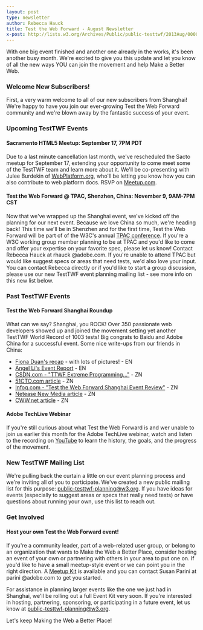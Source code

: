 ```yaml
---
layout: post
type: newsletter
author: Rebecca Hauck
title: Test the Web Forward - August Newsletter
x-post: http://lists.w3.org/Archives/Public/public-testtwf/2013Aug/0000.html
---
```


 With one big event finished and another one already in the works, it's 
 been another busy month. We're excited to give you this update and 
 let you know of all the new ways YOU can join the movement and help 
 Make a Better Web.

### Welcome New Subscribers!

 First, a very warm welcome to all of our new subscribers from 
 Shanghai! We're happy to have you join our ever-growing Test the Web 
 Forward community and we're blown away by the fantastic success
 of your event.

### Upcoming TestTWF Events

#### Sacramento HTML5 Meetup: September 17, 7PM PDT

 Due to a last minute cancellation last month, we've rescheduled the
 Sacto meetup for September 17, extending your opportunity to come meet
 some of the TestTWF team and learn more about it. We'll be co-presenting
 with Julee Burdekin of [WebPlatform.org][1], who'll be letting you know
 how you can also contribute to web platform docs. 
 RSVP on [Meetup.com][2].

#### Test the Web Forward @ TPAC, Shenzhen, China: November 9, 9AM-7PM CST

 Now that we've wrapped up the Shanghai event, we've kicked off the
 planning for our next event. Because we love China so much, we're
 heading back! This time we'll be in Shenzhen and for the first time,
 Test the Web Forward will be part of of the W3C's annual [TPAC 
 conference][3]. If you're a W3C working group member planning to be at
 TPAC and you'd like to come and offer your expertise on your favorite
 spec, please let us know! Contact Rebecca Hauck at rhauck @adobe.com. 
 If you're unable to attend TPAC but would like suggest specs or areas
 that need tests, we'd also love your input. You can contact Rebecca
 directly or if you'd like to start a group discussion, please use our 
 new TestTWF event planning mailing list - see more info on this new 
 list below.

### Past TestTWF Events

#### Test the Web Forward Shanghai Roundup
 
 What can we say? Shanghai, you ROCK! Over 350 passionate web developers
 showed up and joined the movement setting yet another TestTWF 
 World Record of 1003 tests! Big congrats to Baidu and Adobe China for 
 a successful event. Some nice write-ups from our friends in China:
 
 * [Fiona Duan's recap][4] - with lots of pictures!  - EN
 * [Angel Li's Event Report][5] - EN
 * [CSDN.com - "TTWF Extreme Programming..."][6] - ZN
 * [51CTO.com article][7] - ZN
 * [Infoq.com - "Test the Web Forward Shanghai Event Review"][8] - ZN
 * [Netease New Media article][9] - ZN
 * [CWW.net article][10] - ZN
 

#### Adobe TechLive Webinar

 If you're still curious about what Test the Web Forward is and wer
 unable to join us earlier this month for the Adobe TechLive webinar,
 watch and listen to the recording on [YouTube][11] to learn the history,
 the goals, and the progress of the movement.

### New TestTWF Mailing List
 
 We're pulling back the curtain a little on our event planning process
 and we're inviting all of you to participate. We've created a new public 
 mailing list for this purpose: [public-testtwf-planning@w3.org][12]. If 
 you have ideas for events (especially to suggest areas or specs that
 really need tests) or have questions about running your own, use this list to reach out.

### Get Involved

#### Host your own Test the Web Forward event!

 If you're a community leader, part of a web-related user group, or 
 belong to an organization that wants to Make the Web a Better Place, 
 consider hosting an event of your own or partnering with others in your 
 area to put one on. If you'd like to have a small meetup-style event or 
 we can point you in the right direction. A [Meetup Kit][13] is available 
 and you can contact Susan Parini at parini @adobe.com to get you 
 started.

 For assistance in planning larger events like the one we just had in   
 Shanghai, we'll be rolling out a full Event Kit very soon. If you're
 interested in hosting, partnering, sponsoring, or participating in a 
 future event, let us know at public-testtwf-planning@w3.org.


Let's keep Making the Web a Better Place!

 [1]: http://www.webplatform.org/
 [2]: http://www.meetup.com/HTML5-in-Sacramento/events/133819602/
 [3]: http://www.w3.org/2013/11/TPAC/
 [4]: http://goo.gl/sUr4pP
 [5]: http://www.w3.org/QA/2013/08/event_report_test_the_web_forw.html
 [6]: http://www.csdn.net/article/a/2013-08-27/15816406 
 [7]: http://developer.51cto.com/art/201308/407576.htm
 [8]: http://www.infoq.com/cn/news/2013/08/ttwf-shanghai-recap
 [9]: http://help.3g.163.com/13/0821/13/96Q9RFSI00964KGB.html
[10]: http://www.cww.net.cn/news/html/2013/8/23/2013823174324780.htm
[11]: http://www.youtube.com/watch?v=x60XkP0T1ms
[12]: http://lists.w3.org/Archives/Public/public-testtwf-planning/
[13]: http://goo.gl/MNiZyI


